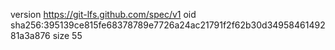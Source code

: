 version https://git-lfs.github.com/spec/v1
oid sha256:395139ce815fe68378789e7726a24ac21791f2f62b30d3495846149281a3a876
size 55
